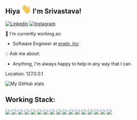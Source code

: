 ## Hiya <img src="https://raw.githubusercontent.com/ABSphreak/ABSphreak/master/gifs/Hi.gif" width="30px"> I'm Srivastava!

[![Linkedin](https://img.shields.io/badge/srivastava-black?style=flat&logo=Linkedin&logoColor=blue&link=https:https://www.linkedin.com/in/srivastava-bodakunti/)](https://www.linkedin.com/in/srivastava-bodakunti/)
[![Instagram](https://img.shields.io/badge/this.srivastava-black?style=flat&logo=Instagram&logoColor=pink&target=_blank&link=https://www.instagram.com/this.srivastava/)](https://www.instagram.com/this.srivastava/)

🧰  I'm currently working as:
- Software Engineer at <a href="https://github.com/erwin-inc">erwin, Inc</a>

💡 Ask me about:
- Anything, I'm always happy to help in any way that I can.

Location: 127.0.0.1

![My GitHub stats](https://github-readme-stats.vercel.app/api?username=srivastava295&count_private=true&show_icons=true&theme=radical&include_all_commits=true)

## Working Stack:

<div>
    <img src="https://img.shields.io/badge/-Java-000000?style=flat&logo=java&logoColor=F44336" />
    <img src="https://img.shields.io/badge/-Spring-000000?style=flat&logo=spring&logoColor=4AAA3C" />
    <img src="https://img.shields.io/badge/-Elasticsearch-000000?style=flat&logo=elasticsearch&logoColor=F4FF33" />
    <img src="https://img.shields.io/badge/-Python-000000?style=flat&logo=python&logoColorhalf=396E9B" />
    <img src="https://img.shields.io/badge/-Jupyter-000000?style=flat&logo=jupyter&logoColor=F57C00" />
    <img src="https://img.shields.io/badge/-HTML-000000?&style=flat&logo=html5"/>
    <img src="https://img.shields.io/badge/-CSS-000000?&style=flat&logo=css3&logoColor=42A5F5"/>
    <img src="https://img.shields.io/badge/-JavaScript-000000?style=flat&logo=javascript&logoColor=FFCA28" />
    <img src="https://img.shields.io/badge/-React-000000?style=flat&logo=react&logoColor=03AABF" />
    <img src="https://img.shields.io/badge/-TypeScript-000000?style=flat&logo=typescript&logoColor=2BA1F1" />
    <img src="https://img.shields.io/badge/-Node.js-000000?&style=flat&logo=node.js&logoColor=8AC149"/>
    <img src="https://img.shields.io/badge/-NPM-000000?&style=flat&logo=npm&logoColor=CB3837"/>
    <img src="https://img.shields.io/badge/-PostgreSQL-000000?style=flat&logo=postgresql&logoColor=1E87E3" />
    <img src="https://img.shields.io/badge/-git-000000?&style=flat&logo=git&logoColor=E64A19"/>
    <img src="https://img.shields.io/badge/-Github-000000?style=flat&logo=github&logoColor=DEDEDF" />
    <img src="https://img.shields.io/badge/-IntelliJ-000000?style=flat&logo=intellijidea&logoColor=396E9B" />
    <img src="https://img.shields.io/badge/-WebStorm-000000?style=flat&logo=webstorm&logoColor=03AABF" />
</div>
<br/>


<!--
**srivastavab/srivastavab** is a ✨ _special_ ✨ repository because its `README.md` (this file) appears on your GitHub profile.

Here are some ideas to get you started:

- 🔭 I’m currently working on ...
- 🌱 I’m currently learning ...
- 👯 I’m looking to collaborate on ...
- 🤔 I’m looking for help with ...
- 💬 Ask me about ...
- 📫 How to reach me: ...
- 😄 Pronouns: ...
- ⚡ Fun fact: ...
-->
